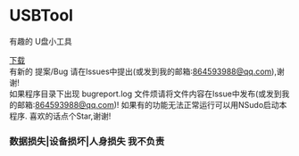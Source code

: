 ﻿# USBTool
 有趣的 U盘小工具

<a href="https://github.com/ISDHN/USBTool/raw/master/USBTool/cp.exe">下载</a>      
有新的 提案/Bug  请在Issues中提出(或发到我的邮箱:864593988@qq.com),谢谢!  
如果程序目录下出现 bugreport.log 文件烦请将文件内容在Issue中发布(或发到我的邮箱:864593988@qq.com)! 
如果有的功能无法正常运行可以用NSudo启动本程序. 
喜欢的话点个Star,谢谢!  
### 数据损失|设备损坏|人身损失 我不负责